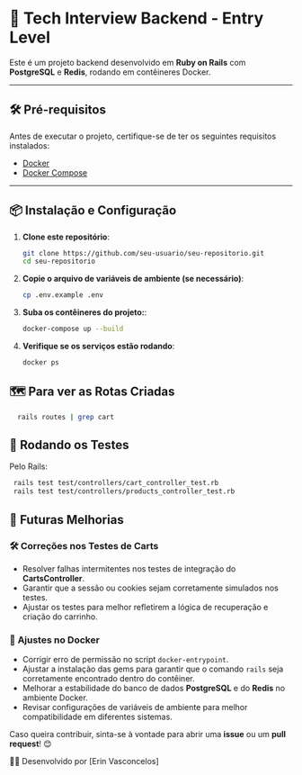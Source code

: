 # 🚀 Tech Interview Backend - Entry Level

Este é um projeto backend desenvolvido em **Ruby on Rails** com **PostgreSQL** e **Redis**, rodando em contêineres Docker.

---

## 🛠️ **Pré-requisitos**
Antes de executar o projeto, certifique-se de ter os seguintes requisitos instalados:

- [Docker](https://docs.docker.com/get-docker/)
- [Docker Compose](https://docs.docker.com/compose/install/)

---

## 📦 **Instalação e Configuração**
1. **Clone este repositório**:
   ```sh
   git clone https://github.com/seu-usuario/seu-repositorio.git
   cd seu-repositorio
2. **Copie o arquivo de variáveis de ambiente (se necessário)**:
   ```sh
   cp .env.example .env

3. **Suba os contêineres do projeto:**:
   ```sh
   docker-compose up --build

4. **Verifique se os serviços estão rodando**:
   ```sh
   docker ps

## 🗺️ **Para ver as Rotas Criadas**
 ```sh
   rails routes | grep cart
  ```

## 🧪 **Rodando os Testes**
  Pelo Rails:
  ```sh
   rails test test/controllers/cart_controller_test.rb
   rails test test/controllers/products_controller_test.rb
  ```

## 🔮 Futuras Melhorias

### 🛠️ **Correções nos Testes de Carts**
- Resolver falhas intermitentes nos testes de integração do **CartsController**.
- Garantir que a sessão ou cookies sejam corretamente simulados nos testes.
- Ajustar os testes para melhor refletirem a lógica de recuperação e criação do carrinho.

### 🐳 **Ajustes no Docker**
- Corrigir erro de permissão no script `docker-entrypoint`.
- Ajustar a instalação das gems para garantir que o comando `rails` seja corretamente encontrado dentro do contêiner.
- Melhorar a estabilidade do banco de dados **PostgreSQL** e do **Redis** no ambiente Docker.
- Revisar configurações de variáveis de ambiente para melhor compatibilidade em diferentes sistemas.


Caso queira contribuir, sinta-se à vontade para abrir uma **issue** ou um **pull request**! 😊

👨‍💻 Desenvolvido por [Erin Vasconcelos]
